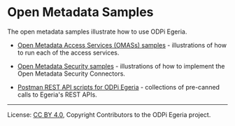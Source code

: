 <!-- SPDX-License-Identifier: CC-BY-4.0 -->
<!-- Copyright Contributors to the ODPi Egeria project. -->
  
# Open Metadata Samples
  
The open metadata samples illustrate how to use ODPi Egeria.

* [Open Metadata Access Services (OMASs) samples](access-services-samples) - illustrations of how to run each of
the access services.

* [Open Metadata Security samples](open-metadata-security-samples) - illustrations of how to
implement the Open Metadata Security Connectors.

* [Postman REST API scripts for ODPi Egeria](postman-rest-samples) - collections of pre-canned calls to Egeria's REST APIs.

----
License: [CC BY 4.0](https://creativecommons.org/licenses/by/4.0/),
Copyright Contributors to the ODPi Egeria project.
